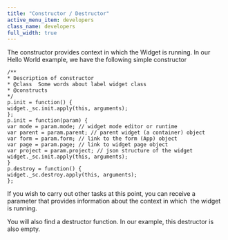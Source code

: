 ```yaml
---
title: "Constructor / Destructor"
active_menu_item: developers
class_name: developers
full_width: true
---
```



The constructor provides context in which the Widget is running. In our Hello World example, we have the following simple constructor

    /**
    * Description of constructor
    * @class  Some words about label widget class
    * @constructs
    */
    p.init = function() {
    widget._sc.init.apply(this, arguments);
    };
    p.init = function(param) {
    var mode = param.mode; // widget mode editor or runtime
    var parent = param.parent; // parent widget (a container) object
    var form = param.form; // link to the form (App) object
    var page = param.page; // link to widget page object
    var project = param.project; // json structure of the widget
    widget._sc.init.apply(this, arguments);
    }
    p.destroy = function() {
    widget._sc.destroy.apply(this, arguments);
    };
   

If you wish to carry out other tasks at this point, you can receive a parameter that provides information about the context in which  the widget is running.

<a id="destructor"> </a> You will also find a destructor function. In our example, this destructor is also empty.


